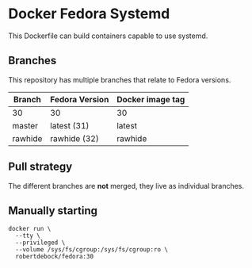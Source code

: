 Docker Fedora Systemd
=====================

This Dockerfile can build containers capable to use systemd.

Branches
--------

This repository has multiple branches that relate to Fedora versions.

|Branch |Fedora Version|Docker image tag|
|-------|--------------|----------------|
|30     |30            |30              |
|master |latest (31)   |latest          |
|rawhide|rawhide (32)  |rawhide         |


Pull strategy
-------------

The different branches are **not** merged, they live as individual branches.

Manually starting
-----------------

```
docker run \
  --tty \
  --privileged \
  --volume /sys/fs/cgroup:/sys/fs/cgroup:ro \
  robertdebock/fedora:30
```
